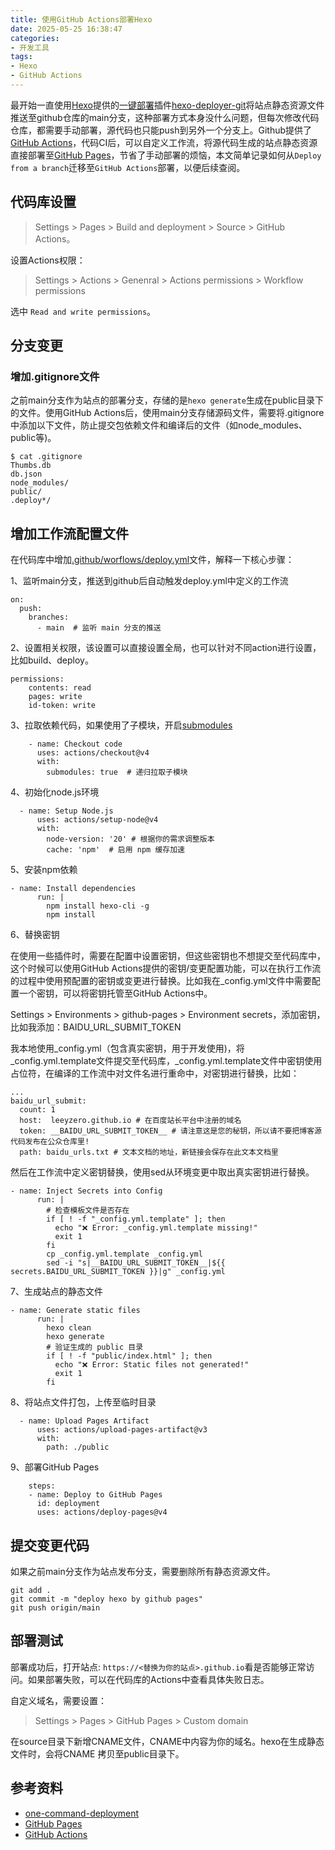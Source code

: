```yaml
---
title: 使用GitHub Actions部署Hexo
date: 2025-05-25 16:38:47
categories:
- 开发工具
tags:
- Hexo
- GitHub Actions
---
```


最开始一直使用[Hexo](https://hexo.io/zh-cn/)提供的[一键部署](https://hexo.io/zh-cn/docs/one-command-deployment)插件[hexo-deployer-git](https://github.com/hexojs/hexo-deployer-git)将站点静态资源文件推送至github仓库的main分支，这种部署方式本身没什么问题，但每次修改代码仓库，都需要手动部署，源代码也只能push到另外一个分支上。Github提供了[GitHub Actions](https://docs.github.com/zh/actions/writing-workflows/quickstart)，代码CI后，可以自定义工作流，将源代码生成的站点静态资源直接部署至[GitHub Pages](https://pages.github.com/)，节省了手动部署的烦恼，本文简单记录如何从`Deploy from a branch`迁移至`GitHub Actions`部署，以便后续查阅。

## 代码库设置

> Settings > Pages > Build and deployment > Source > GitHub Actions。

设置Actions权限：

> Settings > Actions > Genenral > Actions permissions > Workflow permissions

选中 `Read and write permissions`。

<!--more-->

## 分支变更

### 增加.gitignore文件

之前main分支作为站点的部署分支，存储的是`hexo generate`生成在public目录下的文件。使用GitHub Actions后，使用main分支存储源码文件，需要将.gitignore中添加以下文件，防止提交包依赖文件和编译后的文件（如node_modules、public等)。

```shell
$ cat .gitignore 
Thumbs.db
db.json
node_modules/
public/
.deploy*/
```

## 增加工作流配置文件

在代码库中增加[.github/worflows/deploy.yml](https://github.com/leeyzero/leeyzero.github.io/blob/main/.github/workflows/deploy.yml)文件，解释一下核心步骤：

1、监听main分支，推送到github后自动触发deploy.yml中定义的工作流

```shell
on:
  push:
    branches:
      - main  # 监听 main 分支的推送
```

2、设置相关权限，该设置可以直接设置全局，也可以针对不同action进行设置，比如build、deploy。

```shell
permissions:
    contents: read
    pages: write
    id-token: write
```

3、拉取依赖代码，如果使用了子模块，开启[submodules](https://github.com/marketplace/actions/checkout-submodules#alternatives)

```shell
    - name: Checkout code
      uses: actions/checkout@v4
      with:
        submodules: true  # 递归拉取子模块
```

4、初始化node.js环境

```shell
  - name: Setup Node.js
      uses: actions/setup-node@v4
      with:
        node-version: '20' # 根据你的需求调整版本
        cache: 'npm'  # 启用 npm 缓存加速
```

5、安装npm依赖

```shell
- name: Install dependencies
      run: |
        npm install hexo-cli -g
        npm install
```

6、替换密钥

在使用一些插件时，需要在配置中设置密钥，但这些密钥也不想提交至代码库中，这个时候可以使用GitHub Actions提供的密钥/变更配置功能，可以在执行工作流的过程中使用预配置的密钥或变更进行替换。比如我在_config.yml文件中需要配置一个密钥，可以将密钥托管至GitHub Actions中。

Settings > Environments > github-pages > Environment secrets，添加密钥，比如我添加：BAIDU_URL_SUBMIT_TOKEN

我本地使用_config.yml（包含真实密钥，用于开发使用)，将_config.yml.template文件提交至代码库，_config.yml.template文件中密钥使用占位符，在编译的工作流中对文件名进行重命中，对密钥进行替换，比如：

```shell
...
baidu_url_submit:
  count: 1 
  host:  leeyzero.github.io # 在百度站长平台中注册的域名
  token: __BAIDU_URL_SUBMIT_TOKEN__ # 请注意这是您的秘钥，所以请不要把博客源代码发布在公众仓库里!
  path: baidu_urls.txt # 文本文档的地址，新链接会保存在此文本文档里
```

然后在工作流中定义密钥替换，使用sed从环境变更中取出真实密钥进行替换。

```shell
- name: Inject Secrets into Config
      run: |
        # 检查模板文件是否存在
        if [ ! -f "_config.yml.template" ]; then
          echo "❌ Error: _config.yml.template missing!"
          exit 1
        fi
        cp _config.yml.template _config.yml
        sed -i "s|__BAIDU_URL_SUBMIT_TOKEN__|${{ secrets.BAIDU_URL_SUBMIT_TOKEN }}|g" _config.yml
```

7、生成站点的静态文件

```shell
- name: Generate static files
      run: |
        hexo clean
        hexo generate
        # 验证生成的 public 目录
        if [ ! -f "public/index.html" ]; then
          echo "❌ Error: Static files not generated!"
          exit 1
        fi
```

8、将站点文件打包，上传至临时目录

```shell
  - name: Upload Pages Artifact
      uses: actions/upload-pages-artifact@v3
      with:
        path: ./public
```

9、部署GitHub Pages

```shell
    steps:
    - name: Deploy to GitHub Pages
      id: deployment
      uses: actions/deploy-pages@v4
```

## 提交变更代码

如果之前main分支作为站点发布分支，需要删除所有静态资源文件。

```shell
git add .
git commit -m "deploy hexo by github pages"
git push origin/main
```

## 部署测试

部署成功后，打开站点: `https://<替换为你的站点>.github.io`看是否能够正常访问。如果部署失败，可以在代码库的Actions中查看具体失败日志。

自定义域名，需要设置：

> Settings > Pages > GitHub Pages > Custom domain

在source目录下新增CNAME文件，CNAME中内容为你的域名。hexo在生成静态文件时，会将CNAME 拷贝至public目录下。

## 参考资料

- [one-command-deployment](https://hexo.io/zh-cn/docs/one-command-deployment)
- [GitHub Pages](https://pages.github.com/)
- [GitHub Actions](https://docs.github.com/zh/actions/writing-workflows/quickstart)